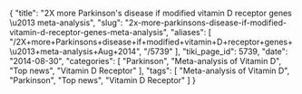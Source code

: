 {
    "title": "2X more Parkinson's disease if modified vitamin D receptor genes \u2013 meta-analysis",
    "slug": "2x-more-parkinsons-disease-if-modified-vitamin-d-receptor-genes-meta-analysis",
    "aliases": [
        "/2X+more+Parkinsons+disease+if+modified+vitamin+D+receptor+genes+\u2013+meta-analysis+Aug+2014",
        "/5739"
    ],
    "tiki_page_id": 5739,
    "date": "2014-08-30",
    "categories": [
        "Parkinson",
        "Meta-analysis of Vitamin D",
        "Top news",
        "Vitamin D Receptor"
    ],
    "tags": [
        "Meta-analysis of Vitamin D",
        "Parkinson",
        "Top news",
        "Vitamin D Receptor"
    ]
}